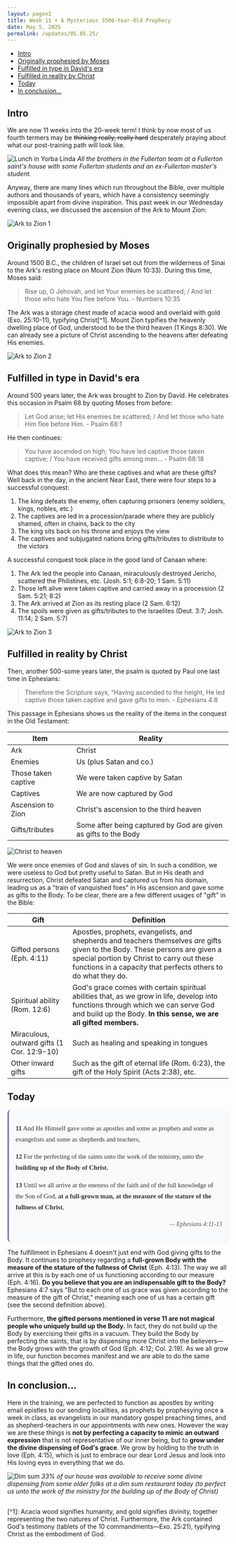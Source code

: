 ```yaml
---
layout: pagev2
title: Week 11 + A Mysterious 3500-Year-Old Prophecy
date: May 5, 2025
permalink: /updates/05.05.25/
---
```

- [Intro](#intro)
- [Originally prophesied by Moses](#originally-prophesied-by-moses)
- [Fulfilled in type in David's era](#fulfilled-in-type-in-davids-era)
- [Fulfilled in reality by Christ](#fulfilled-in-reality-by-christ)
- [Today](#today)
- [In conclusion...](#in-conclusion)

## Intro

We are now 11 weeks into the 20-week term! I think by now most of us fourth termers may be ~~thinking really, really hard~~ desperately praying about what our post-training path will look like.

![Lunch in Yorba Linda](../../img/05.05.25.4.webp)
*All the brothers in the Fullerton team at a Fullerton saint's house with some Fullerton students and an ex-Fullerton master's student.*

Anyway, there are many lines which run throughout the Bible, over multiple authors and thousands of years, which have a consistency seemingly impossible apart from divine inspiration. This past week in our Wednesday evening class, we discussed the ascension of the Ark to Mount Zion:

![Ark to Zion 1](../../img/05.05.25.5.webp)

## Originally prophesied by Moses

Around 1500 B.C., the children of Israel set out from the wilderness of Sinai to the Ark's resting place on Mount Zion (Num 10:33). During this time, Moses said:

>Rise up, O Jehovah, and let Your enemies be scattered; / And let those who hate You flee before You.
\- Numbers 10:35

The Ark was a storage chest made of acacia wood and overlaid with gold (Exo. 25:10-11), typifying Christ[^1]. Mount Zion typifies the heavenly dwelling place of God, understood to be the third heaven (1 Kings 8:30). We can already see a picture of Christ ascending to the heavens after defeating His enemies.

![Ark to Zion 2](../../img/05.05.25.1.webp)

## Fulfilled in type in David's era

Around 500 years later, the Ark was brought to Zion by David. He celebrates this occasion in Psalm 68 by quoting Moses from before:

>Let God arise; let His enemies be scattered; / And let those who hate Him flee before Him.
\- Psalm 68:1

He then continues:

>You have ascended on high; You have led captive those taken captive; / You have received gifts among men…
\- Psalm 68:18

What does this mean? Who are these captives and what are these gifts? Well back in the day, in the ancient Near East, there were four steps to a successful conquest:

1. The king defeats the enemy, often capturing prisoners (enemy soldiers, kings, nobles, etc.)
2. The captives are led in a procession/parade where they are publicly shamed, often in chains, back to the city
3. The king sits back on his throne and enjoys the view
4. The captives and subjugated nations bring gifts/tributes to distribute to the victors

A successful conquest took place in the good land of Canaan where: 
1. The Ark led the people into Canaan, miraculously destroyed Jericho, scattered the Philistines, etc. (Josh. 5:1; 6:8-20; 1 Sam. 5:11)
2. Those left alive were taken captive and carried away in a procession (2 Sam. 5:21; 8:2)
3. The Ark arrived at Zion as its resting place (2 Sam. 6:12)
4. The spoils were given as gifts/tributes to the Israelites (Deut. 3:7; Josh. 11:14; 2 Sam. 5:7)

![Ark to Zion 3](../../img/05.05.25.2.webp)

## Fulfilled in reality by Christ

Then, another 500-some years later, the psalm is quoted by Paul one last time in Ephesians:

>Therefore the Scripture says, “Having ascended to the height, He led captive those taken captive and gave gifts to men.
\- Ephesians 4:8

This passage in Ephesians shows us the reality of the items in the conquest in the Old Testament:

| Item | Reality |
| --- | --- |
| Ark | Christ |
| Enemies | Us (plus Satan and co.) |
| Those taken captive | We were taken captive by Satan |
| Captives | We are now captured by God |
| Ascension to Zion | Christ's ascension to the third heaven |
| Gifts/tributes | Some after being captured by God are given as gifts to the Body|

![Christ to heaven](../../img/05.05.25.3.webp)

We were once enemies of God and slaves of sin. In such a condition, we were useless to God but pretty useful to Satan. But in His death and resurrection, Christ defeated Satan and captured us from his domain, leading us as a "train of vanquished foes" in His ascension and gave some as gifts to the Body. To be clear, there are a few different usages of "gift" in the Bible:

| Gift | Definition |
| --- | --- |
| Gifted persons (Eph. 4:11) | Apostles, prophets, evangelists, and shepherds and teachers themselves *are* gifts given to the Body. These persons are given a special portion by Christ to carry out these functions in a capacity that perfects others to do what they do. |
| Spiritual ability (Rom. 12:6) | God's grace comes with certain spiritual abilities that, as we grow in life, develop into functions through which we can serve God and build up the Body. **In this sense, we are all gifted members.** |
| Miraculous, outward gifts (1 Cor. 12:9-10) | Such as healing and speaking in tongues |
| Other inward gifts | Such as the gift of eternal life (Rom. 6:23), the gift of the Holy Spirit (Acts 2:38), etc. |

## Today

<div style="background: #f8f9fa; border-left: 4px solid #8884d8; padding: 1em 1em; margin: 1em 0; font-family: 'Georgia', serif; font-size: 1.05em; line-height: 1.7; color: #333; border-radius: 8px; box-shadow: 0 1px 4px rgba(0,0,0,0.05);">
<p style="margin-bottom: 0.8em;"><strong>11</strong> And He Himself gave some as apostles and some as prophets and some as evangelists and some as shepherds and teachers,</p>
<p style="margin-bottom: 0.8em;"><strong>12</strong> For the perfecting of the saints unto the work of the ministry, unto the <strong>building up of the Body of Christ</strong>,</p>
<p style="margin-bottom: 0.8em;"><strong>13</strong> Until we all arrive at the oneness of the faith and of the full knowledge of the Son of God, <strong>at a full-grown man, at the measure of the stature of the fullness of Christ</strong>,</p>
<p style="text-align: right; font-size: 0.95em; font-style: italic; color: #555;">— Ephesians 4:11-13</p>
</div>

The fulfillment in Ephesians 4 doesn't just end with God giving gifts to the Body. It continues to prophesy regarding a **full-grown Body with the measure of the stature of the fullness of Christ** (Eph. 4:13). The way we all arrive at this is by each one of us functioning according to our measure (Eph. 4:16). **Do you believe that you are an indispensable gift to the Body?** Ephesians 4:7 says "But to each one of us grace was given according to the measure of the gift of Christ," meaning each one of us has a certain gift (see the second definition above).

Furthermore, **the gifted persons mentioned in verse 11 are not magical people who uniquely build up the Body.** In fact, they do not build up the Body by exercising their gifts in a vacuum. They build the Body by perfecting the saints, that is by dispensing more Christ into the believers—the Body grows with the growth of God (Eph. 4:12; Col. 2:19). As we all grow in life, our function becomes manifest and we are able to do the same things that the gifted ones do.

## In conclusion...

Here in the training, we are perfected to function as apostles by writing email epistles to our sending localities, as prophets by prophesying once a week in class, as evangelists in our mandatory gospel preaching times, and as shepherd-teachers in our appointments with new ones. However the way we are these things is **not by perfecting a capacity to mimic an outward expression** that is not representative of our inner being, but to **grow under the divine dispensing of God's grace**. We grow by holding to the truth in love (Eph. 4:15), which is just to embrace our dear Lord Jesus and look into His loving eyes in everything that we do.

![Dim sum](../../img/05.05.25.6.webp)
*33% of our house was available to receive some divine dispensing from some older folks at a dim sum restaurant today (to perfect us unto the work of the ministry for the building up of the Body of Christ)*

<h2></h2>
[^1]: Acacia wood signifies humanity, and gold signifies divinity, together representing the two natures of Christ. Furthermore, the Ark contained God's testimony (tablets of the 10 commandments—Exo. 25:21), typifying Christ as the embodiment of God.




